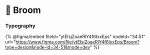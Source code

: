 # 🧹 Broom

### Typography

{% @figma/embed fileId="ytEIsjZoaeRlY4f6IxxEps" nodeId="34:51" url="https://www.figma.com/file/ytEIsjZoaeRlY4f6IxxEps/Broom?type=design&node-id=34-51&mode=dev" %}
